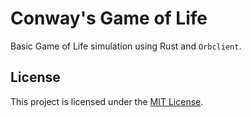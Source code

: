 # Conway's Game of Life

Basic Game of Life simulation using Rust and `Orbclient`.

## License

This project is licensed under the [MIT License](./LICENSE).
